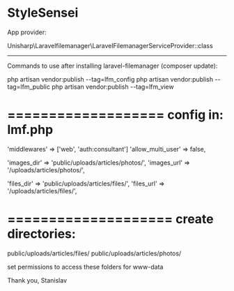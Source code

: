 # StyleSensei

App provider:

Unisharp\Laravelfilemanager\LaravelFilemanagerServiceProvider::class
_______________________________________________________________________

Commands to use after installing laravel-filemanager (composer update):

php artisan vendor:publish --tag=lfm_config
php artisan vendor:publish --tag=lfm_public
php artisan vendor:publish --tag=lfm_view

===================
config in: lmf.php
===================
'middlewares'           => ['web', 'auth:consultant']
'allow_multi_user'      => false,

'images_dir'            => 'public/uploads/articles/photos/',
'images_url'            => '/uploads/articles/photos/',

'files_dir'             => 'public/uploads/articles/files/',
'files_url'             => '/uploads/articles/files/',

====================
create directories:
====================
public/uploads/articles/files/
public/uploads/articles/photos/

set permissions to access these folders for www-data

Thank you,
Stanislav